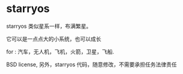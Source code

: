 # starryos
starryos
类似星系一样，布满繁星。

它可以是一点点大的小系统，也可以成长

for : 
  汽车，无人机，飞机，火箭，卫星，飞船.

BSD license, 另外，starryos 代码，随意修改，不需要承担任务法律责任
